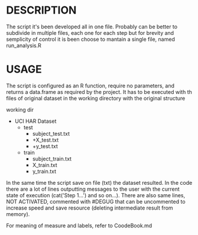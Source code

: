# DESCRIPTION #
The script it's been developed all in one file.
Probably can be better to subdivide in multiple files, each one for each step but 
for brevity and semplicity of control it is been choose to mantain a single file,
named run_analysis.R

# USAGE #
The script is configured as an R function, require no parameters, and returns
a data.frame as required by the project.
It has to be executed with th files of original dataset in the working directory
with the original structure


working dir
* UCI HAR Dataset
	* test
		* subject_test.txt
		* +X_test.txt
		* +y_test.txt
	* train
		* subject_train.txt
		* X_train.txt
		* y_train.txt			
			
In the same time the script save on file (txt) the dataset resulted.
In the code there are a lot of lines outputting messages to the user with the
current state of execution (cat('Step 1...') and so on...).
There are also same lines, NOT ACTIVATED, commented with #DEGUG that can be 
uncommented to increase speed and save resource (deleting intermediate result
from memory).

For meaning of measure and labels, refer to CoodeBook.md
